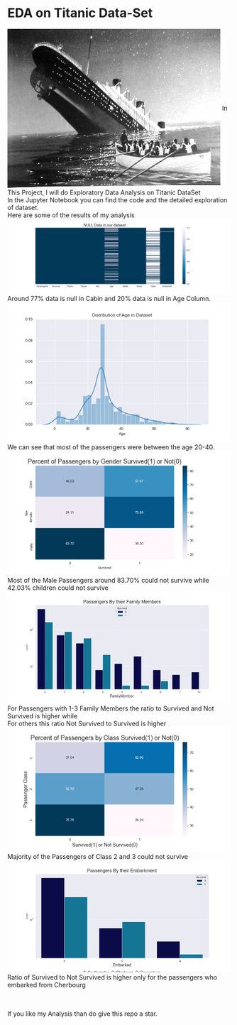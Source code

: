 # EDA on Titanic Data-Set
<img align="center" src="https://github.com/Mohan-Gupta/EDA/blob/main/Titanic/Figures/Titanic.jpg">
In This Project, I will do Exploratory Data Analysis on Titanic DataSet<br>
In the Jupyter Notebook you can find the code and the detailed exploration of dataset.<br>
Here are some of the results of my analysis
<img src="https://github.com/Mohan-Gupta/EDA/blob/main/Titanic/Figures/NULL%20Data%20Viz.png">
Around 77% data is null in Cabin and 20% data is null in Age Column.<br>
<img src="https://github.com/Mohan-Gupta/EDA/blob/main/Titanic/Figures/AgeDist.png">
We can see that most of the passengers were between the age 20-40.<br>
<img src="https://github.com/Mohan-Gupta/EDA/blob/main/Titanic/Figures/GenderSurvHeatmap.png">
Most of the Male Passengers around 83.70% could not survive while 42.03% children could not survive<br>
<img src="https://github.com/Mohan-Gupta/EDA/blob/main/Titanic/Figures/FamilyMembers.png">
For Passengers with 1-3 Family Members the ratio to Survived and Not Survived is higher while<br>For others this
 ratio Not Survived to Survived is higher<br>
 <img src="https://github.com/Mohan-Gupta/EDA/blob/main/Titanic/Figures/ClassSurvHeatmap.png">
 Majority of the Passengers of Class 2 and 3 could not survive<br>
 <img src="https://github.com/Mohan-Gupta/EDA/blob/main/Titanic/Figures/EmbarkBar.png">
 Ratio of Survived to Not Survived is higher only for the passengers who embarked from Cherbourg
 
 <br><br>If you like my Analysis than do give this repo a star.
